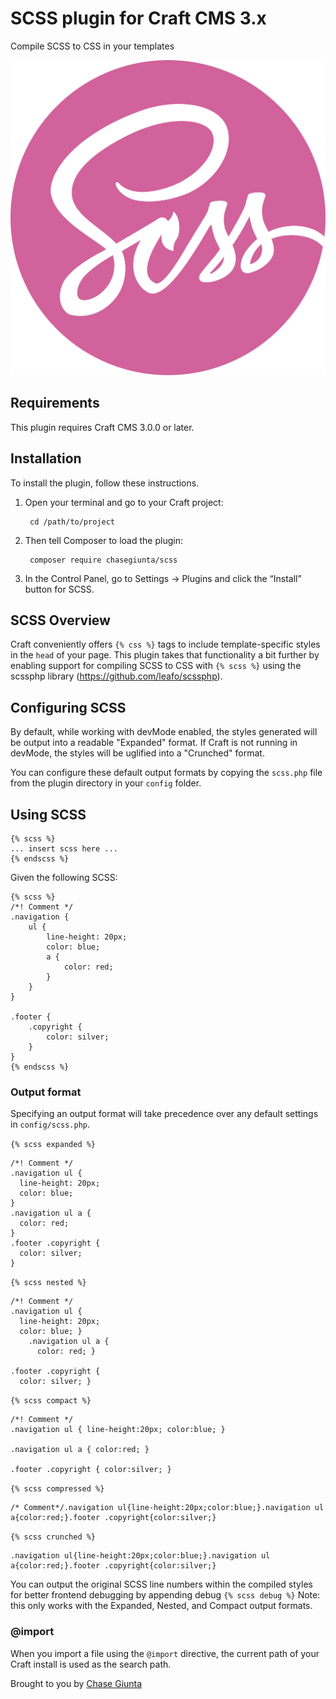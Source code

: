 # SCSS plugin for Craft CMS 3.x

Compile SCSS to CSS in your templates

![Screenshot](src/icon.svg)

## Requirements

This plugin requires Craft CMS 3.0.0 or later.

## Installation

To install the plugin, follow these instructions.

1. Open your terminal and go to your Craft project:

        cd /path/to/project

2. Then tell Composer to load the plugin:

        composer require chasegiunta/scss

3. In the Control Panel, go to Settings → Plugins and click the “Install” button for SCSS.

## SCSS Overview

Craft conveniently offers `{% css %}` tags to include template-specific styles in the `head` of your page. This plugin takes that functionality a bit further by enabling support for compiling SCSS to CSS with `{% scss %}` using the scssphp library (https://github.com/leafo/scssphp).

## Configuring SCSS

By default, while working with devMode enabled, the styles generated will be output into a readable "Expanded" format. If Craft is not running in devMode, the styles will be uglified into a "Crunched" format.

You can configure these default output formats by copying the `scss.php` file from the plugin directory in your `config` folder.

## Using SCSS

```
{% scss %}
... insert scss here ...
{% endscss %}
```

Given the following SCSS:

```
{% scss %}
/*! Comment */
.navigation {
    ul {
        line-height: 20px;
        color: blue;
        a {
            color: red;
        }
    }
}

.footer {
    .copyright {
        color: silver;
    }
}
{% endscss %}
```

### Output format

Specifying an output format will take precedence over any default settings in `config/scss.php`.

`{% scss expanded %}`

```
/*! Comment */
.navigation ul {
  line-height: 20px;
  color: blue;
}
.navigation ul a {
  color: red;
}
.footer .copyright {
  color: silver;
}
```


`{% scss nested %}`
```
/*! Comment */
.navigation ul {
  line-height: 20px;
  color: blue; }
    .navigation ul a {
      color: red; }

.footer .copyright {
  color: silver; }
```


`{% scss compact %}`
```
/*! Comment */
.navigation ul { line-height:20px; color:blue; }

.navigation ul a { color:red; }

.footer .copyright { color:silver; }
```


`{% scss compressed %}`
```
/* Comment*/.navigation ul{line-height:20px;color:blue;}.navigation ul a{color:red;}.footer .copyright{color:silver;}
```


`{% scss crunched %}`
```
.navigation ul{line-height:20px;color:blue;}.navigation ul a{color:red;}.footer .copyright{color:silver;}
```

You can output the original SCSS line numbers within the compiled styles for better frontend debugging by appending debug `{% scss debug %}`
Note: this only works with the Expanded, Nested, and Compact output formats.

### @import

When you import a file using the `@import` directive, the current path of your Craft install is used as the search path.

Brought to you by [Chase Giunta](https://chasegiunta.com)
